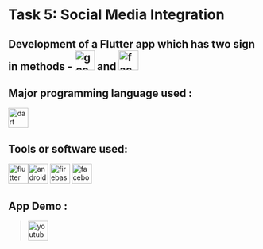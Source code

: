# Task 5: Social Media Integration

## Development of a Flutter app which has two sign in methods -  [<img src='https://cdn.jsdelivr.net/npm/simple-icons@3.0.1/icons/google.svg' alt='google' height='40'>](https://www.google.co.in/) and  [<img src='https://cdn.jsdelivr.net/npm/simple-icons@3.0.1/icons/facebook.svg' alt='facebook' height='40'>](https://www.facebook.com/)  

## Major programming language used :
[<img src='https://cdn.jsdelivr.net/npm/simple-icons@3.0.1/icons/dart.svg' alt='dart' height='40'>](https://dart.dev/)  


## Tools or software used:   

[<img src='https://cdn.jsdelivr.net/npm/simple-icons@3.0.1/icons/flutter.svg' alt='flutter' height='40'>](https://flutter.dev/)[<img src='https://cdn.jsdelivr.net/npm/simple-icons@3.0.1/icons/androidstudio.svg' alt='androidstudio' height='40'>](https://developer.android.com/)  [<img src='https://cdn.jsdelivr.net/npm/simple-icons@3.0.1/icons/firebase.svg' alt='firebase' height='40'>](https://console.firebase.google.com/)  [<img src='https://cdn.jsdelivr.net/npm/simple-icons@3.0.1/icons/facebook.svg' alt='facebook' height='40'>](https://developers.facebook.com/)   


## App Demo :  

> [<img src='https://cdn.jsdelivr.net/npm/simple-icons@3.0.1/icons/youtube.svg' alt='youtube' height='40'>](https://youtu.be/NbYJXgInx6s)
